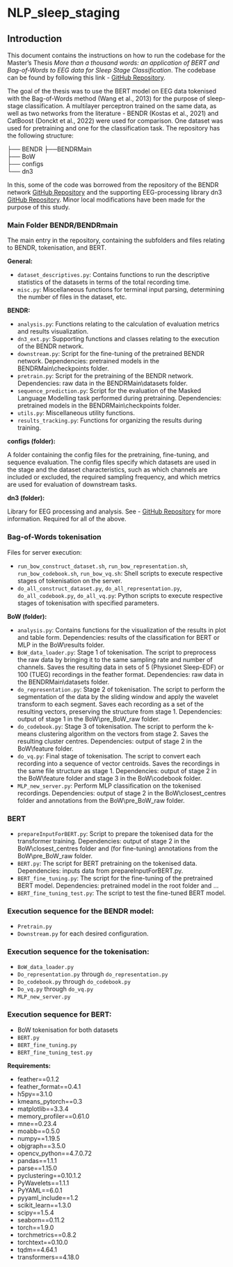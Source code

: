 # NLP_sleep_staging

## Introduction

This document contains the instructions on how to run the codebase for the Master’s Thesis *More than a thousand words: an application of BERT and Bag-of-Words to EEG data for Sleep Stage Classification*. The codebase can be found by following this link - [GitHub Repository](https://github.com/Grobulia/NLP_sleep_staging/).

The goal of the thesis was to use the BERT model on EEG data tokenised with the Bag-of-Words method (Wang et al., 2013) for the purpose of sleep-stage classification. A multilayer perceptron trained on the same data, as well as two networks from the literature - BENDR (Kostas et al., 2021) and CatBoost (Donckt et al., 2022) were used for comparison. One dataset was used for pretraining and one for the classification task. The repository has the following structure:


├── BENDR
    ├──BENDRMain                    
       ├── BoW          
       ├── configs         
       └── dn3                


In this, some of the code was borrowed from the repository of the BENDR network [GitHub Repository](https://github.com/SPOClab-ca/BENDR) and the supporting EEG-processing library dn3 [GitHub Repository](https://github.com/SPOClab-ca/dn3). Minor local modifications have been made for the purpose of this study.

### Main Folder BENDR/BENDRmain

The main entry in the repository, containing the subfolders and files relating to BENDR, tokenisation, and BERT.

**General:**

- `dataset_descriptives.py`: Contains functions to run the descriptive statistics of the datasets in terms of the total recording time.
- `misc.py`: Miscellaneous functions for terminal input parsing, determining the number of files in the dataset, etc.

**BENDR:**

- `analysis.py`: Functions relating to the calculation of evaluation metrics and results visualization.
- `dn3_ext.py`: Supporting functions and classes relating to the execution of the BENDR network.
- `downstream.py`: Script for the fine-tuning of the pretrained BENDR network. Dependencies: pretrained models in the BENDRMain\checkpoints folder.
- `pretrain.py`: Script for the pretraining of the BENDR network. Dependencies: raw data in the BENDRMain\datasets folder.
- `sequence_prediction.py`: Script for the evaluation of the Masked Language Modelling task performed during pretraining. Dependencies: pretrained models in the BENDRMain\checkpoints folder.
- `utils.py`: Miscellaneous utility functions.
- `results_tracking.py`: Functions for organizing the results during training.

**configs (folder):**

A folder containing the config files for the pretraining, fine-tuning, and sequence evaluation. The config files specify which datasets are used in the stage and the dataset characteristics, such as which channels are included or excluded, the required sampling frequency, and which metrics are used for evaluation of downstream tasks.

**dn3 (folder):**

Library for EEG processing and analysis. See - [GitHub Repository](https://github.com/SPOClab-ca/dn3) for more information. Required for all of the above.

### Bag-of-Words tokenisation

Files for server execution:

- `run_bow_construct_dataset.sh`, `run_bow_representation.sh`, `run_bow_codebook.sh`, `run_bow_vq.sh`: Shell scripts to execute respective stages of tokenisation on the server.
- `do_all_construct_dataset.py`, `do_all_representation.py`, `do_all_codebook.py`, `do_all_vq.py`: Python scripts to execute respective stages of tokenisation with specified parameters.

**BoW (folder):**

- `analysis.py`: Contains functions for the visualization of the results in plot and table form. Dependencies: results of the classification for BERT or MLP in the BoW\results folder.
- `BoW_data_loader.py`: Stage 1 of tokenisation. The script to preprocess the raw data by bringing it to the same sampling rate and number of channels. Saves the resulting data in sets of 5 (Physionet Sleep-EDF) or 100 (TUEG) recordings in the feather format. Dependencies: raw data in the BENDRMain\datasets folder.
- `do_representation.py`: Stage 2 of tokenisation. The script to perform the segmentation of the data by the sliding window and apply the wavelet transform to each segment. Saves each recording as a set of the resulting vectors, preserving the structure from stage 1. Dependencies: output of stage 1 in the BoW\pre_BoW_raw folder.
- `do_codebook.py`: Stage 3 of tokenisation. The script to perform the k-means clustering algorithm on the vectors from stage 2. Saves the resulting cluster centres. Dependencies: output of stage 2 in the BoW\feature folder.
- `do_vq.py`: Final stage of tokenisation. The script to convert each recording into a sequence of vector centroids. Saves the recordings in the same file structure as stage 1. Dependencies: output of stage 2 in the BoW\feature folder and stage 3 in the BoW\codebook folder.
- `MLP_new_server.py`: Perform MLP classification on the tokenised recordings. Dependencies: output of stage 2 in the BoW\closest_centres folder and annotations from the BoW\pre_BoW_raw folder.

### BERT

- `prepareInputForBERT.py`: Script to prepare the tokenised data for the transformer training. Dependencies: output of stage 2 in the BoW\closest_centres folder and (for fine-tuning) annotations from the BoW\pre_BoW_raw folder.
- `BERT.py`: The script for BERT pretraining on the tokenised data. Dependencies: inputs data from prepareInputForBERT.py.
- `BERT_fine_tuning.py`: The script for the fine-tuning of the pretrained BERT model. Dependencies: pretrained model in the root folder and ...
- `BERT_fine_tuning_test.py`: The script to test the fine-tuned BERT model.

### Execution sequence for the BENDR model:

- `Pretrain.py`
- `Downstream.py` for each desired configuration.

### Execution sequence for the tokenisation:

- `BoW_data_loader.py`
- `Do_representation.py` through `do_representation.py`
- `Do_codebook.py` through `do_codebook.py`
- `Do_vq.py` through `do_vq.py`
- `MLP_new_server.py`

### Execution sequence for BERT:

- BoW tokenisation for both datasets
- `BERT.py`
- `BERT_fine_tuning.py`
- `BERT_fine_tuning_test.py`

**Requirements:**

- feather==0.1.2
- feather_format==0.4.1
- h5py==3.1.0
- kmeans_pytorch==0.3
- matplotlib==3.3.4
- memory_profiler==0.61.0
- mne==0.23.4
- moabb==0.5.0
- numpy==1.19.5
- objgraph==3.5.0
- opencv_python==4.7.0.72
- pandas==1.1.1
- parse==1.15.0
- pyclustering==0.10.1.2
- PyWavelets==1.1.1
- PyYAML==6.0.1
- pyyaml_include==1.2
- scikit_learn==1.3.0
- scipy==1.5.4
- seaborn==0.11.2
- torch==1.9.0
- torchmetrics==0.8.2
- torchtext==0.10.0
- tqdm==4.64.1
- transformers==4.18.0
